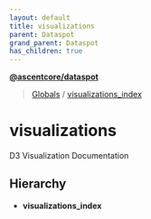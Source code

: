 ```yaml
---
layout: default
title: visualizations
parent: Dataspot
grand_parent: Dataspot
has_children: true
---
```


**[@ascentcore/dataspot](../README.md)**

> [Globals](../globals.md) / [visualizations\_index](visualizations_index)

# visualizations

D3 Visualization Documentation

## Hierarchy

* **visualizations_index**
